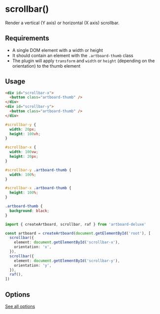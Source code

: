 # scrollbar()

Render a vertical (Y axis) or horizontal (X axis) scrollbar.

<CodePen id="ZYzKVxN" />

## Requirements

- A single DOM element with a width or height
- It should contain an element with the `.artboard-thumb` class
- The plugin will apply `transform` and `width` or `height` (depending on the
  orientation) to the thumb element

## Usage

```html
<div id="scrollbar-x">
  <button class="artboard-thumb" />
</div>
<div id="scrollbar-y">
  <button class="artboard-thumb" />
</div>
```

```css
#scrollbar-y {
  width: 20px;
  height: 100vh;
}

#scrollbar-x {
  width: 100vw;
  height: 20px;
}

#scrollbar-y .artboard-thumb {
  width: 100%;
}

#scrollbar-x .artboard-thumb {
  height: 100%;
}

.artboard-thumb {
  background: black;
}
```

```typescript
import { createArtboard, scrollbar, raf } from 'artboard-deluxe'

const artboard = createArtboard(document.getElementById('root'), [
  scrollbar({
    element: document.getElementById('scrollbar-x'),
    orientation: 'x',
  }),
  scrollbar({
    element: document.getElementById('scrollbar-y'),
    orientation: 'y',
  }),
  raf(),
])
```

## Options

[See all options](/api/functions/scrollbar.html#parameters)
